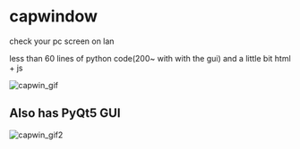 # capwindow
check your pc screen on lan

less than 60 lines of python code(200~ with with the gui) and a little bit html + js

![capwin_gif](https://github.com/humanova/capwindow/blob/master/media/capwin_gif.gif "capwindow_phone") 

## Also has PyQt5 GUI
![capwin_gif2](https://github.com/humanova/capwindow/blob/master/media/capwin_gui.gif "capwindow_gui") 
